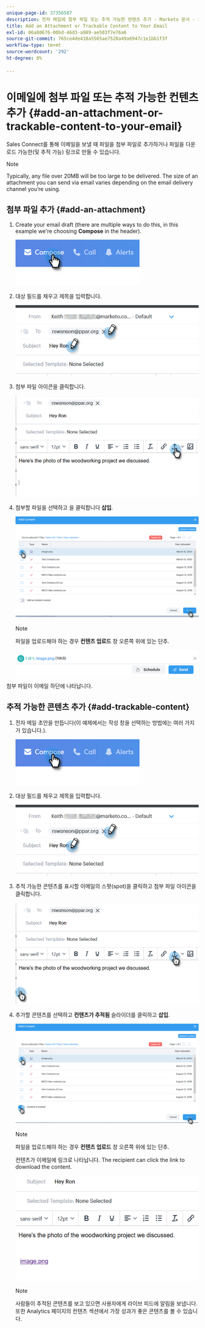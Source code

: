 ```yaml
---
unique-page-id: 37356587
description: 전자 메일에 첨부 파일 또는 추적 가능한 컨텐츠 추가 - Marketo 문서 - 제품 설명서
title: Add an Attachment or Trackable Content to Your Email
exl-id: 06a80676-00bd-46d3-a989-ae503f7e76a6
source-git-commit: 765ce4de418a5565ae7528a49a6947c1e1bb1f3f
workflow-type: tm+mt
source-wordcount: '292'
ht-degree: 0%

---
```


# 이메일에 첨부 파일 또는 추적 가능한 컨텐츠 추가 {#add-an-attachment-or-trackable-content-to-your-email}

Sales Connect를 통해 이메일을 보낼 때 파일을 첨부 파일로 추가하거나 파일을 다운로드 가능한(및 추적 가능) 링크로 만들 수 있습니다.

>[!NOTE]
>
>Typically, any file over 20MB will be too large to be delivered. The size of an attachment you can send via email varies depending on the email delivery channel you’re using.

## 첨부 파일 추가 {#add-an-attachment}

1. Create your email draft (there are multiple ways to do this, in this example we&#39;re choosing **Compose** in the header).

   ![](assets/one-4.png)

1. 대상 필드를 채우고 제목을 입력합니다.

   ![](assets/attach-two.png)

1. 첨부 파일 아이콘을 클릭합니다.

   ![](assets/attach-three.png)

1. 첨부할 파일을 선택하고 을 클릭합니다 **삽입**.

   ![](assets/attach-four.png)

   >[!NOTE]
   >
   >파일을 업로드해야 하는 경우 **컨텐츠 업로드** 창 오른쪽 위에 있는 단추.

   ![](assets/attach-five.png)

첨부 파일이 이메일 하단에 나타납니다.

## 추적 가능한 콘텐츠 추가 {#add-trackable-content}

1. 전자 메일 초안을 만듭니다(이 예제에서는 작성 창을 선택하는 방법에는 여러 가지가 있습니다.).

   ![](assets/one-4.png)

1. 대상 필드를 채우고 제목을 입력합니다.

   ![](assets/two-4.png)

1. 추적 가능한 콘텐츠를 표시할 이메일의 스팟(spot)을 클릭하고 첨부 파일 아이콘을 클릭합니다.

   ![](assets/three-4.png)

1. 추가할 콘텐츠를 선택하고 **컨텐츠가 추적됨** 슬라이더를 클릭하고 **삽입**.

   ![](assets/four-4.png)

   >[!NOTE]
   >
   >파일을 업로드해야 하는 경우 **컨텐츠 업로드** 창 오른쪽 위에 있는 단추.

   컨텐츠가 이메일에 링크로 나타납니다. The recipient can click the link to download the content.

   ![](assets/five-2.png)

   >[!NOTE]
   >
   >사람들이 추적된 콘텐츠를 보고 있으면 사용자에게 라이브 피드에 알림을 보냅니다. 또한 Analytics 페이지의 컨텐츠 섹션에서 가장 성과가 좋은 콘텐츠를 볼 수 있습니다.
